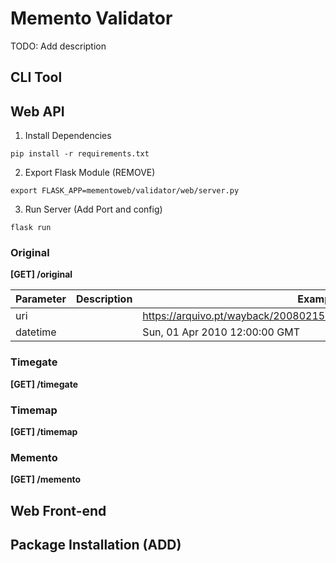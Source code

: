 # Memento Validator
 TODO: Add description
 
## CLI Tool

## Web API

1. Install Dependencies

``
pip install -r requirements.txt
``

2. Export Flask Module (REMOVE)

``
export FLASK_APP=mementoweb/validator/web/server.py
``

3. Run Server (Add Port and config)

``
flask run
``

### Original
**[GET] /original**

| Parameter     |  Description | Example  |
|---            |---|---|
| uri           |   | https://arquivo.pt/wayback/20080215125110/http://www.facebook.com/ |
| datetime      |   | Sun, 01 Apr 2010 12:00:00 GMT  |

### Timegate

**[GET] /timegate**

### Timemap

**[GET] /timemap**

### Memento

**[GET] /memento**

## Web Front-end


## Package Installation (ADD)